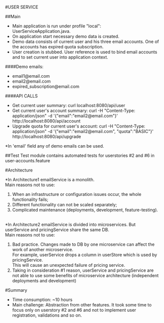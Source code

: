 #USER SERVICE

##Main
<ul>
<li>Main application is run under profile "local": UserServiceApplication.java.
<li>On application start necessary demo data is created.</li>
<li>Demo data consists of current user and his three email accounts.
One of the accounts has expired quota subscription.</li>
<li>User creation is stubbed. User reference is used to bind email accounts and to set current user into application context.</li>
</ul>

####Demo emails:
<ul>
<li>email1@email.com</li>
<li>email2@email.com</li>
<li>expired_subscription@email.com</li>
</ul>

####API CALLS

<ul>
<li>Get current user summary: curl localhost:8080/api/user</li>
<li>Get current user's account summary: curl -H "Content-Type: application/json" -d '{"email":"email2@email.com"}' http://localhost:8080/api/account</li>
<li>Upgrade quota for current user's account: curl -H "Content-Type: application/json" -d '{"email":"email2@email.com", "quota":"BASIC"}' http://localhost:8080/api/upgrade</li>
</ul>
*In 'email' field any of demo emails can be used.


##Test
Test module contains automated tests for userstories #2 and #6 in user-accounts.feature <br/>

#Architecture

*In Architecture1 emailService is a monolith.<br/> 
Main reasons not to use:<br/>
1. When an infrastructure or configuration issues occur, the whole functionality fails;<br/>
2. Different functionality can not be scaled separately;<br/>
3. Complicated maintenance (deployments, development, feature-testing).<br/><br/>


*In Architecture2 emailService is divided into microservices. But userService and pricingService share the same DB.<br/> 
Main reasons not to use:<br/>
1. Bad practice. Changes made to DB by one microservice can affect the work of another microservice.<br/>
For example, userService drops a column in userStore which is used by pricingService.<br/>
This will cause an unexpected failure of pricing service.
2. Taking in consideration #1 reason, userService and pricingService are not able to use some benefits of microservice architecture (independent deployments and development)


#Summary
<ul>
<li>Time consumption: ~10 hours</li>
<li>Main challenge: Abstraction from other features. It took some time to focus only on userstory #2 and #6 and not to implement user registration, validations and so on. </li>
</ul>
